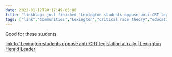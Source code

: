 ```yaml
---
date: 2022-01-12T20:17:49-05:00
title: "linkblog: just finished 'Lexington students oppose anti-CRT legislation at rally | Lexington Herald Leader'"
tags: ["link","Communities","Lexington","critical race theory","education"]
---
```

Good for these students.
 
[link to 'Lexington students oppose anti-CRT legislation at rally | Lexington Herald Leader'](https://www.kentucky.com/news/local/education/article257255127.html)
